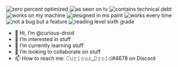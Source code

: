 ![zero percent optimized](https://camo.githubusercontent.com/e158d275f52c9198639f6c9957b7fb397452d98ca77a1120c8113da6b38a282a/68747470733a2f2f666f7274686562616467652e636f6d2f696d616765732f6261646765732f302d70657263656e742d6f7074696d697a65642e737667)
![as seen on tv](https://camo.githubusercontent.com/352322bd8ecb2c923fdb63d7bcad59d77d5d37a6b897b4df151914c92f87a951/68747470733a2f2f666f7274686562616467652e636f6d2f696d616765732f6261646765732f61732d7365656e2d6f6e2d74762e737667)
![contains technical debt](https://camo.githubusercontent.com/7bd3ef45ba8bf8e2f17376360bd3fcf0b59ee710529fb546927b9646ff0d2b98/68747470733a2f2f666f7274686562616467652e636f6d2f696d616765732f6261646765732f636f6e7461696e732d746563686e6963616c2d646562742e737667)
![works on my machine](https://camo.githubusercontent.com/66b25ab542ae255f3782bba56595679faa52c6214ecbec8d38e3403d2e5a3d6b/68747470733a2f2f666f7274686562616467652e636f6d2f696d616765732f6261646765732f776f726b732d6f6e2d6d792d6d616368696e652e737667)
![designed in ms paint](https://camo.githubusercontent.com/8765d13811fe9edc436529984ace238ab57eadb7450060125e1cb5cbe3015ffa/68747470733a2f2f666f7274686562616467652e636f6d2f696d616765732f6261646765732f64657369676e65642d696e2d6d732d7061696e742e737667)
![works every time](https://camo.githubusercontent.com/f17ac318b23d9894b2459d119c1878cc49a7828fcc7844b6039375c053d0d2ba/68747470733a2f2f666f7274686562616467652e636f6d2f696d616765732f6261646765732f36302d70657263656e742d6f662d7468652d74696d652d776f726b732d65766572792d74696d652e737667)
![not a bug but a feature](https://camo.githubusercontent.com/851ff08a9d351cd8176a7996e387d286dcdabc1a299d946f7de0609582d8c08c/68747470733a2f2f666f7274686562616467652e636f6d2f696d616765732f6261646765732f6e6f742d612d6275672d612d666561747572652e737667)
![reading level sixth grade](https://camo.githubusercontent.com/7d272112074d60583d23dd7182aca9025e42a25ce92f494e8b22a07a3b987afa/68747470733a2f2f666f7274686562616467652e636f6d2f696d616765732f6261646765732f72656164696e672d3674682d67726164652d6c6576656c2e737667)

- 👋 Hi, I’m @curious-droid
- 👀 I’m interested in stuff
- 🌱 I’m currently learning stuff
- 💞️ I’m looking to collaborate on stuff
- 📫 How to reach me: 𝙲𝚞𝚛𝚒𝚘𝚞𝚜_𝙳𝚛𝚘𝚒𝚍#4678 on Discord

<!---
curious-droid/curious-droid is a ✨ special ✨ repository because its `README.md` (this file) appears on your GitHub profile.
You can click the Preview link to take a look at your changes.
--->
